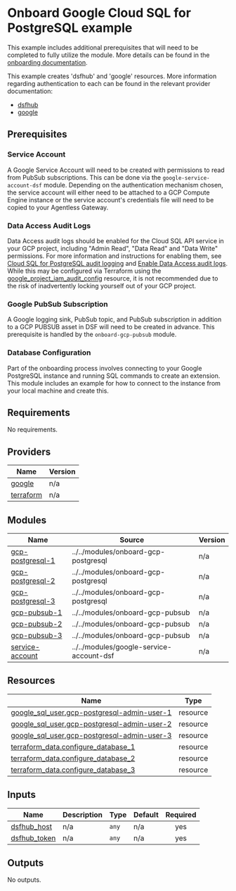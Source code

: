 # Onboard Google Cloud SQL for PostgreSQL example
This example includes additional prerequisites that will need to be completed to fully utilize the module. More details can be found in the [onboarding documentation](https://docs.imperva.com/bundle/onboarding-databases-to-sonar-reference-guide/page/Cloud-SQL-for-PostgreSQL-Onboarding-Steps_48367600.html).

This example creates 'dsfhub' and 'google' resources. More information regarding authentication to each can be found in the relevant provider documentation:
- [dsfhub](https://registry.terraform.io/providers/imperva/dsfhub/latest/docs)
- [google](https://registry.terraform.io/providers/hashicorp/google/latest/docs)

## Prerequisites
### Service Account
A Google Service Account will need to be created with permissions to read from PubSub subscriptions. This can be done via the ``google-service-account-dsf`` module. Depending on the authentication mechanism chosen, the service account will either need to be attached to a GCP Compute Engine instance or the service account's credentials file will need to be copied to your Agentless Gateway.

### Data Access Audit Logs
Data Access audit logs should be enabled for the Cloud SQL API service in your GCP project, including "Admin Read", "Data Read" and "Data Write" permissions. For more information and instructions for enabling them, see [Cloud SQL for PostgreSQL audit logging](https://cloud.google.com/sql/docs/postgres/audit-logging) and [Enable Data Access audit logs](https://cloud.google.com/logging/docs/audit/configure-data-access). While this may be configured via Terraform using the [google_project_iam_audit_config](https://registry.terraform.io/providers/hashicorp/google/latest/docs/resources/google_project_iam#google_project_iam_audit_config) resource, it is not recommended due to the risk of inadvertently locking yourself out of your GCP project.

### Google PubSub Subscription
A Google logging sink, PubSub topic, and PubSub subscription in addition to a GCP PUBSUB asset in DSF will need to be created in advance. This prerequisite is handled by the ``onboard-gcp-pubsub`` module.

### Database Configuration
Part of the onboarding process involves connecting to your Google PostgreSQL instance and running SQL commands to create an extension. This module includes an example for how to connect to the instance from your local machine and create this.

<!-- BEGIN_TF_DOCS -->
## Requirements

No requirements.

## Providers

| Name | Version |
|------|---------|
| <a name="provider_google"></a> [google](#provider\_google) | n/a |
| <a name="provider_terraform"></a> [terraform](#provider\_terraform) | n/a |

## Modules

| Name | Source | Version |
|------|--------|---------|
| <a name="module_gcp-postgresql-1"></a> [gcp-postgresql-1](#module\_gcp-postgresql-1) | ../../modules/onboard-gcp-postgresql | n/a |
| <a name="module_gcp-postgresql-2"></a> [gcp-postgresql-2](#module\_gcp-postgresql-2) | ../../modules/onboard-gcp-postgresql | n/a |
| <a name="module_gcp-postgresql-3"></a> [gcp-postgresql-3](#module\_gcp-postgresql-3) | ../../modules/onboard-gcp-postgresql | n/a |
| <a name="module_gcp-pubsub-1"></a> [gcp-pubsub-1](#module\_gcp-pubsub-1) | ../../modules/onboard-gcp-pubsub | n/a |
| <a name="module_gcp-pubsub-2"></a> [gcp-pubsub-2](#module\_gcp-pubsub-2) | ../../modules/onboard-gcp-pubsub | n/a |
| <a name="module_gcp-pubsub-3"></a> [gcp-pubsub-3](#module\_gcp-pubsub-3) | ../../modules/onboard-gcp-pubsub | n/a |
| <a name="module_service-account"></a> [service-account](#module\_service-account) | ../../modules/google-service-account-dsf | n/a |

## Resources

| Name | Type |
|------|------|
| [google_sql_user.gcp-postgresql-admin-user-1](https://registry.terraform.io/providers/hashicorp/google/latest/docs/resources/sql_user) | resource |
| [google_sql_user.gcp-postgresql-admin-user-2](https://registry.terraform.io/providers/hashicorp/google/latest/docs/resources/sql_user) | resource |
| [google_sql_user.gcp-postgresql-admin-user-3](https://registry.terraform.io/providers/hashicorp/google/latest/docs/resources/sql_user) | resource |
| [terraform_data.configure_database_1](https://registry.terraform.io/providers/hashicorp/terraform/latest/docs/resources/data) | resource |
| [terraform_data.configure_database_2](https://registry.terraform.io/providers/hashicorp/terraform/latest/docs/resources/data) | resource |
| [terraform_data.configure_database_3](https://registry.terraform.io/providers/hashicorp/terraform/latest/docs/resources/data) | resource |

## Inputs

| Name | Description | Type | Default | Required |
|------|-------------|------|---------|:--------:|
| <a name="input_dsfhub_host"></a> [dsfhub\_host](#input\_dsfhub\_host) | n/a | `any` | n/a | yes |
| <a name="input_dsfhub_token"></a> [dsfhub\_token](#input\_dsfhub\_token) | n/a | `any` | n/a | yes |

## Outputs

No outputs.
<!-- END_TF_DOCS -->